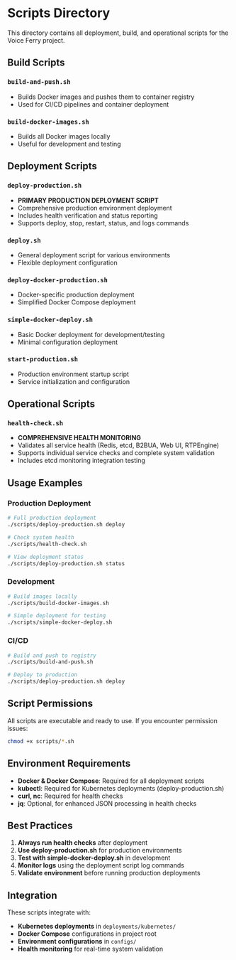 # Scripts Directory

This directory contains all deployment, build, and operational scripts for the Voice Ferry project.

## Build Scripts

### `build-and-push.sh`
- Builds Docker images and pushes them to container registry
- Used for CI/CD pipelines and container deployment

### `build-docker-images.sh` 
- Builds all Docker images locally
- Useful for development and testing

## Deployment Scripts

### `deploy-production.sh`
- **PRIMARY PRODUCTION DEPLOYMENT SCRIPT**
- Comprehensive production environment deployment
- Includes health verification and status reporting
- Supports deploy, stop, restart, status, and logs commands

### `deploy.sh`
- General deployment script for various environments
- Flexible deployment configuration

### `deploy-docker-production.sh`
- Docker-specific production deployment
- Simplified Docker Compose deployment

### `simple-docker-deploy.sh`
- Basic Docker deployment for development/testing
- Minimal configuration deployment

### `start-production.sh`
- Production environment startup script
- Service initialization and configuration

## Operational Scripts

### `health-check.sh`
- **COMPREHENSIVE HEALTH MONITORING**
- Validates all service health (Redis, etcd, B2BUA, Web UI, RTPEngine)
- Supports individual service checks and complete system validation
- Includes etcd monitoring integration testing

## Usage Examples

### Production Deployment
```bash
# Full production deployment
./scripts/deploy-production.sh deploy

# Check system health
./scripts/health-check.sh

# View deployment status
./scripts/deploy-production.sh status
```

### Development
```bash
# Build images locally
./scripts/build-docker-images.sh

# Simple deployment for testing
./scripts/simple-docker-deploy.sh
```

### CI/CD
```bash
# Build and push to registry
./scripts/build-and-push.sh

# Deploy to production
./scripts/deploy-production.sh deploy
```

## Script Permissions

All scripts are executable and ready to use. If you encounter permission issues:

```bash
chmod +x scripts/*.sh
```

## Environment Requirements

- **Docker & Docker Compose**: Required for all deployment scripts
- **kubectl**: Required for Kubernetes deployments (deploy-production.sh)
- **curl, nc**: Required for health checks
- **jq**: Optional, for enhanced JSON processing in health checks

## Best Practices

1. **Always run health checks** after deployment
2. **Use deploy-production.sh** for production environments
3. **Test with simple-docker-deploy.sh** in development
4. **Monitor logs** using the deployment script log commands
5. **Validate environment** before running production deployments

## Integration

These scripts integrate with:
- **Kubernetes deployments** in `deployments/kubernetes/`
- **Docker Compose** configurations in project root
- **Environment configurations** in `configs/`
- **Health monitoring** for real-time system validation
